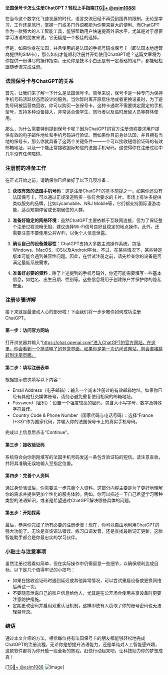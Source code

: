 **法国保号卡怎么注册ChatGPT？轻松上手指南[[TG💪+ @esim1088](https://t.me/s/esim1088)]**

在当今这个数字化飞速发展的时代，语言交流已经不再受到国界的限制。无论是学习、工作还是旅行，掌握一门或多门外语都能为你带来巨大的便利。而ChatGPT作为一款强大的人工智能工具，能够帮助用户快速提高外语水平，尤其是对于想要学习法语的朋友来说，它无疑是一个极佳的选择。

但是，如果你身在法国，并且使用的是法国的手机号码或保号卡（即法国本地运营商提供的SIM卡），那么如何才能顺利注册并开始使用ChatGPT呢？这篇文章将为你提供一份详尽的操作指南，无论你是技术小白还是有一定基础的用户，都能轻松跟随步骤完成注册。

### 法国保号卡与ChatGPT的关系

首先，让我们来了解一下什么是法国保号卡。简单来说，保号卡是一种专门为保持手机号码活跃状态而设计的服务。当你暂时离开原居住地或者更换设备时，为了避免号码被运营商回收，你可以购买一张保号卡。这种卡通常不需要绑定固定的手机型号，支持多种设备接入，非常适合像学生、旅行者以及临时居留人员等群体使用。

那么，为什么需要特别提到保号卡呢？因为ChatGPT的官方注册流程要求用户提供有效的电子邮件地址和手机号码进行验证。而如果你目前身处法国，并且拥有当地的保号卡，那么你就具备了这两个关键条件——一个可以接收短信验证码的有效邮箱地址，以及一个能正常接收国际短信的法国手机号码。这使得你在注册过程中几乎没有任何障碍。

### 注册前的准备工作

在正式开始之前，请确保你已经做好了以下几项准备：

1. **获取有效的法国手机号码**：这是注册ChatGPT的基本前提之一。如果你还没有法国保号卡，可以通过正规渠道购买一张符合要求的卡片。市场上有许多提供类似服务的品牌，比如Lycamobile、NRJ Mobile等，它们都支持国际漫游功能，适合短期停留或长期居住的人群。
   
2. **准备好稳定的网络环境**：虽然ChatGPT主要依赖于互联网连接，但为了保证整个注册过程流畅无阻，建议选择Wi-Fi信号良好且稳定的地点操作。此外，还需要注意不要使用公共WiFi，以免个人信息泄露。

3. **确认自己的设备兼容性**：ChatGPT支持大多数主流操作系统，包括Windows、MacOS、iOS以及Android平台。不过，在某些情况下，某些特定版本可能会遇到兼容性问题。因此，在尝试注册之前，请先检查你的设备是否满足最低系统需求。

4. **准备好必要的资料**：除了上述提到的手机号码外，你还可能需要填写一些基本信息，如姓名、出生日期、性别等。这些信息将用于创建账户并保护你的隐私安全。

### 注册步骤详解

接下来就是最激动人心的部分啦！下面我们将一步步教你如何成功注册ChatGPT。

#### 第一步：访问官方网站

打开浏览器并输入“https://chat.openai.com”进入ChatGPT的官方网站。在这里，你会看到一个简洁明了的登录界面。如果你是第一次访问该网站，则会直接跳转到注册页面。

#### 第二步：填写注册表单

根据提示依次填写以下内容：
- Email Address（电子邮箱）：输入一个尚未注册过的有效邮箱地址。如果你已经有其他社交媒体账号，请务必避免重复使用相同的邮箱地址。
- Password（密码）：设置一个强度较高的密码，包含大小写字母、数字及特殊字符最佳。
- Country Code & Phone Number（国家代码与电话号码）：选择“France (+33)”作为国家代码，并输入你的法国保号卡上的真实手机号码。
  
完成以上信息后点击“Continue”。

#### 第三步：接收验证码

系统将会向你刚刚填写的法国手机号码发送一条包含验证码的短信。请注意查收，并将其准确无误地输入至指定位置。

#### 第四步：完善个人资料

通过身份验证后，你需要进一步完善个人资料。这部分内容主要是为了更好地理解你的需求并提供更加个性化的服务体验。例如，你可以描述一下自己希望学习哪种类型的法语知识，或者是希望通过ChatGPT解决哪些具体的问题。

#### 第五步：开始探索

最后，恭喜你完成了所有必要的注册步骤！现在，你可以自由地利用ChatGPT的强大功能了。无论是查询语法错误、练习口语发音，还是查找最新词汇更新，这款智能助手都会是你最忠实的学习伙伴。

### 小贴士与注意事项

虽然注册过程看似简单，但在实际操作中仍需留意一些细节，以确保顺利达成目标。以下是几个值得牢记的小技巧：

- 如果在接收验证码时遇到延迟或其他异常情况，可以尝试重启设备或更换网络后再试一次。
- 不要随意泄露自己的账户信息给他人，尤其是在公开场合使用共享设备时更要注意防护措施。
- 定期更改密码并启用双重认证机制，这样即使有人窃取了你的账号密码也无法轻易登录。

### 结语

通过本文介绍的方法，相信每位持有法国保号卡的朋友都能够轻松地完成ChatGPT的注册流程。无论你是想提升法语能力，还是单纯对人工智能感兴趣，这款软件都将为你开启一段全新的旅程。赶快行动起来吧，让科技助力你的梦想成真！

[[TG💪+ @esim1088](https://t.me/s/esim1088) ![Image](https://i.postimg.cc/4NQfJmqS/Snipaste-2025-05-13-00-14-12.png)]